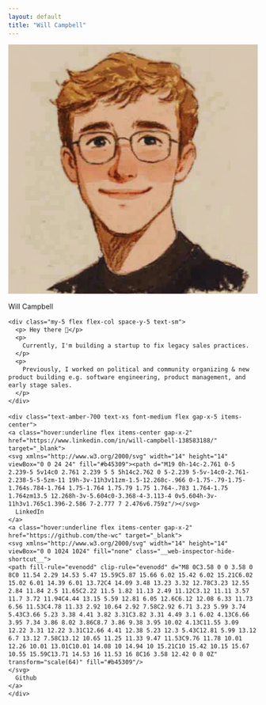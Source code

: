 ```yaml
---
layout: default
title: "Will Campbell"
---
```

<div class="min-h-screen bg-amber-50">
  <div class="py-10 px-4 max-w-lg mx-auto flex flex-col items-start space-y-5">
    <img class="size-16 rounded-md shadow-md" src="/assets/images/sketch.png" alt="me.jpg">
    <div class="flex items-center gap-x-2">
      <p class="text-lg font-semibold text-amber-900">
        Will Campbell
      </p>
      <div class="grow"></div>
    </div>

    <div class="my-5 flex flex-col space-y-5 text-sm">
      <p> Hey there 👋</p>
      <p>
        Currently, I'm building a startup to fix legacy sales practices.
      </p>
      <p>
        Previously, I worked on political and community organizing & new product building e.g. software engineering, product management, and early stage sales.
      </p>
    </div>

    <div class="text-amber-700 text-xs font-medium flex gap-x-5 items-center">
    <a class="hover:underline flex items-center gap-x-2" href="https://www.linkedin.com/in/will-campbell-138583188/" target="_blank">
    <svg xmlns="http://www.w3.org/2000/svg" width="14" height="14" viewBox="0 0 24 24" fill="#b45309"><path d="M19 0h-14c-2.761 0-5 2.239-5 5v14c0 2.761 2.239 5 5 5h14c2.762 0 5-2.239 5-5v-14c0-2.761-2.238-5-5-5zm-11 19h-3v-11h3v11zm-1.5-12.268c-.966 0-1.75-.79-1.75-1.764s.784-1.764 1.75-1.764 1.75.79 1.75 1.764-.783 1.764-1.75 1.764zm13.5 12.268h-3v-5.604c0-3.368-4-3.113-4 0v5.604h-3v-11h3v1.765c1.396-2.586 7-2.777 7 2.476v6.759z"/></svg>
      LinkedIn
    </a>
    <a class="hover:underline flex items-center gap-x-2" href="https://github.com/the-wc" target="_blank">
    <svg xmlns="http://www.w3.org/2000/svg" width="14" height="14" viewBox="0 0 1024 1024" fill="none" class="__web-inspector-hide-shortcut__">
    <path fill-rule="evenodd" clip-rule="evenodd" d="M8 0C3.58 0 0 3.58 0 8C0 11.54 2.29 14.53 5.47 15.59C5.87 15.66 6.02 15.42 6.02 15.21C6.02 15.02 6.01 14.39 6.01 13.72C4 14.09 3.48 13.23 3.32 12.78C3.23 12.55 2.84 11.84 2.5 11.65C2.22 11.5 1.82 11.13 2.49 11.12C3.12 11.11 3.57 11.7 3.72 11.94C4.44 13.15 5.59 12.81 6.05 12.6C6.12 12.08 6.33 11.73 6.56 11.53C4.78 11.33 2.92 10.64 2.92 7.58C2.92 6.71 3.23 5.99 3.74 5.43C3.66 5.23 3.38 4.41 3.82 3.31C3.82 3.31 4.49 3.1 6.02 4.13C6.66 3.95 7.34 3.86 8.02 3.86C8.7 3.86 9.38 3.95 10.02 4.13C11.55 3.09 12.22 3.31 12.22 3.31C12.66 4.41 12.38 5.23 12.3 5.43C12.81 5.99 13.12 6.7 13.12 7.58C13.12 10.65 11.25 11.33 9.47 11.53C9.76 11.78 10.01 12.26 10.01 13.01C10.01 14.08 10 14.94 10 15.21C10 15.42 10.15 15.67 10.55 15.59C13.71 14.53 16 11.53 16 8C16 3.58 12.42 0 8 0Z" transform="scale(64)" fill="#b45309"/>
    </svg>
      Github
    </a>
    </div>
  </div>
</div>